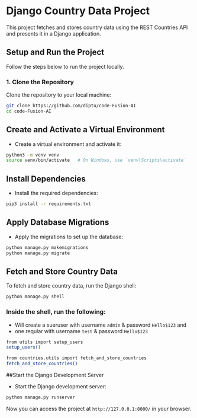 # Django Country Data Project

This project fetches and stores country data using the REST Countries API and presents it in a Django application.

## Setup and Run the Project

Follow the steps below to run the project locally.

### 1. Clone the Repository

Clone the repository to your local machine:

```bash
git clone https://github.com/diptu/code-Fusion-AI
cd code-Fusion-AI
```
## Create and Activate a Virtual Environment
- Create a virtual environment and activate it:

```bash
python3 -m venv venv
source venv/bin/activate   # On Windows, use `venv\Scripts\activate`
```
## Install Dependencies
- Install the required dependencies:

```bash
pip3 install -r requirements.txt
```
## Apply Database Migrations
- Apply the migrations to set up the database:

```bash
python manage.py makemigrations
python manage.py migrate
```
## Fetch and Store Country Data
To fetch and store country data, run the Django shell:
```bash
python manage.py shell
```
### Inside the shell, run the following:
  - Will create a sueruser with username `admin` & password `Hello$123` and
  - one reqular with username `test` & password `Hello$123`

```bash
from utils import setup_users
setup_users()
```


```bash
from countries.utils import fetch_and_store_countries
fetch_and_store_countries()
```
##Start the Django Development Server
- Start the Django development server:

```bash
python manage.py runserver
```
Now you can access the project at `http://127.0.0.1:8000/` in your browser.